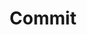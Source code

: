 ---
title: Commit
description: Create and manage commits in your Harness Code repositories.
sidebar_position: 30
---